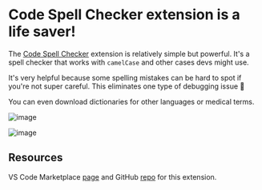 # Code Spell Checker extension is a life saver!

The [Code Spell Checker](https://marketplace.visualstudio.com/items?itemName=streetsidesoftware.code-spell-checker) extension is relatively simple but powerful. It's a spell checker that works with `camelCase` and other cases devs might use.

It's very helpful because some spelling mistakes can be hard to spot if you're not super careful. This eliminates one type of debugging issue 🙂

You can even download dictionaries for other languages or medical terms.

![image](https://user-images.githubusercontent.com/24983797/175774635-15fe861d-0e0d-42a8-8877-294211221d6d.png)

![image](https://user-images.githubusercontent.com/24983797/175774765-6949e2fa-9c03-4905-8428-2faaf7c6b95e.png)

## Resources

VS Code Marketplace [page](https://marketplace.visualstudio.com/items?itemName=streetsidesoftware.code-spell-checker) and GitHub [repo](https://github.com/streetsidesoftware/vscode-spell-checker) for this extension.
